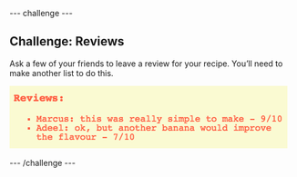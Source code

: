 \--- challenge \---

## Challenge: Reviews

Ask a few of your friends to leave a review for your recipe. You’ll need to make another list to do this.

![skärmdump](images/recipe-reviews.png)

\--- /challenge \---
